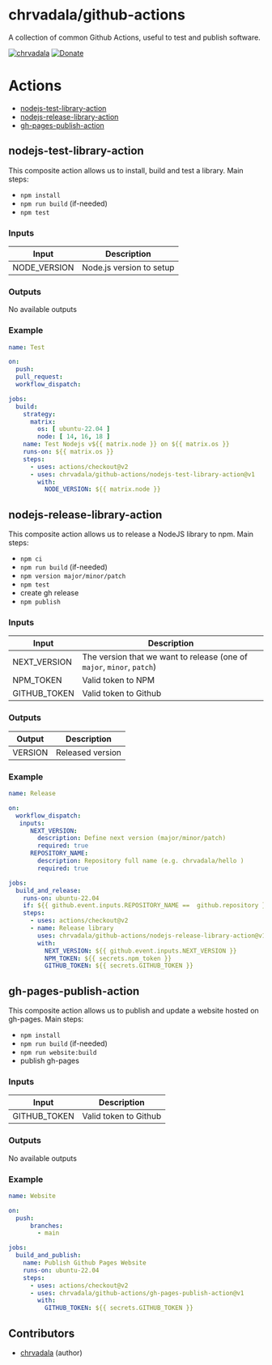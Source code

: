 # chrvadala/github-actions

A collection of common Github Actions, useful to test and publish software. 

[![chrvadala](https://img.shields.io/badge/website-chrvadala-orange.svg)](https://chrvadala.github.io)
[![Donate](https://img.shields.io/badge/donate-GithubSponsor-green.svg)](https://github.com/sponsors/chrvadala)

# Actions
- [nodejs-test-library-action](https://github.com/chrvadala/github-actions#nodejs-test-library-action)
- [nodejs-release-library-action](https://github.com/chrvadala/github-actions#nodejs-release-library-action)
- [gh-pages-publish-action](https://github.com/chrvadala/github-actions#gh-pages-publish-action)

## nodejs-test-library-action

This composite action allows us to install, build and test a library.
Main steps:
- `npm install`
- `npm run build` (if-needed)
- `npm test`

### Inputs
| Input        | Description                  |
|--------------|------------------------------|
| NODE_VERSION | Node.js version to setup     |

### Outputs
No available outputs

### Example
```yaml
name: Test

on:
  push:
  pull_request:
  workflow_dispatch:

jobs:
  build:
    strategy:
      matrix:
        os: [ ubuntu-22.04 ]
        node: [ 14, 16, 18 ]
    name: Test Nodejs v${{ matrix.node }} on ${{ matrix.os }}
    runs-on: ${{ matrix.os }}
    steps:
      - uses: actions/checkout@v2
      - uses: chrvadala/github-actions/nodejs-test-library-action@v1
        with:
          NODE_VERSION: ${{ matrix.node }}
```

## nodejs-release-library-action

This composite action allows us to release a NodeJS library to npm.
Main steps:
- `npm ci`
- `npm run build` (if-needed)
- `npm version major/minor/patch`
- `npm test`
- create gh release
- `npm publish`


### Inputs
| Input        | Description                                                            |
|--------------|------------------------------------------------------------------------|
| NEXT_VERSION | The version that we want to release (one of `major`, `minor`, `patch`) |
| NPM_TOKEN    | Valid token to NPM                                                     |
| GITHUB_TOKEN | Valid token to Github                                                  |

### Outputs
| Output  | Description      |
|---------|------------------|
| VERSION | Released version |

### Example
```yaml
name: Release

on:
  workflow_dispatch:
   inputs:
      NEXT_VERSION:
        description: Define next version (major/minor/patch)
        required: true
      REPOSITORY_NAME:
        description: Repository full name (e.g. chrvadala/hello )
        required: true

jobs:
  build_and_release:
    runs-on: ubuntu-22.04
    if: ${{ github.event.inputs.REPOSITORY_NAME ==  github.repository }}
    steps:
      - uses: actions/checkout@v2
      - name: Release library
        uses: chrvadala/github-actions/nodejs-release-library-action@v1
        with:
          NEXT_VERSION: ${{ github.event.inputs.NEXT_VERSION }}
          NPM_TOKEN: ${{ secrets.npm_token }}
          GITHUB_TOKEN: ${{ secrets.GITHUB_TOKEN }}
```
## gh-pages-publish-action

This composite action allows us to publish and update a website hosted on gh-pages.
Main steps:
- `npm install`
- `npm run build` (if-needed)
- `npm run website:build`
- publish gh-pages

### Inputs
| Input        | Description                  |
|--------------|------------------------------|
| GITHUB_TOKEN | Valid token to Github   

### Outputs
No available outputs

### Example
```yaml
name: Website

on:
  push:
      branches:
        - main

jobs:
  build_and_publish:
    name: Publish Github Pages Website
    runs-on: ubuntu-22.04
    steps:
      - uses: actions/checkout@v2
      - uses: chrvadala/github-actions/gh-pages-publish-action@v1
        with:
          GITHUB_TOKEN: ${{ secrets.GITHUB_TOKEN }}
```


## Contributors
- [chrvadala](https://github.com/chrvadala) (author)